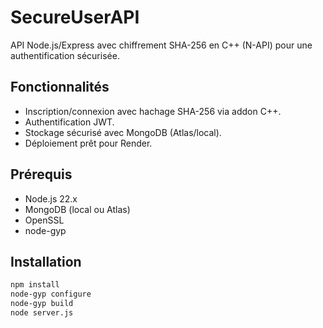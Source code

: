# SecureUserAPI
API Node.js/Express avec chiffrement SHA-256 en C++ (N-API) pour une authentification sécurisée.

## Fonctionnalités
- Inscription/connexion avec hachage SHA-256 via addon C++.
- Authentification JWT.
- Stockage sécurisé avec MongoDB (Atlas/local).
- Déploiement prêt pour Render.

## Prérequis
- Node.js 22.x
- MongoDB (local ou Atlas)
- OpenSSL
- node-gyp

## Installation
```bash
npm install
node-gyp configure
node-gyp build
node server.js
